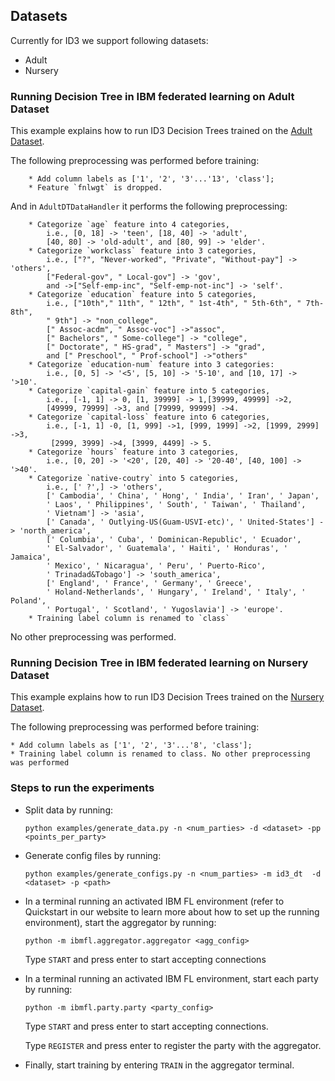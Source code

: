 ## Datasets
Currently for ID3 we support following datasets:
* Adult
* Nursery

### Running Decision Tree in IBM federated learning on Adult Dataset

This example explains how to run ID3 Decision Trees trained on the
[Adult Dataset](https://archive.ics.uci.edu/ml/datasets/Adult).

The following preprocessing was performed before training:
```text
    * Add column labels as ['1', '2', '3'...'13', 'class'];
    * Feature `fnlwgt` is dropped.
```
    
And in `AdultDTDataHandler` it performs the following preprocessing:
  
        * Categorize `age` feature into 4 categories,
            i.e., [0, 18] -> 'teen', [18, 40] -> 'adult',
            [40, 80] -> 'old-adult', and [80, 99] -> 'elder'.
        * Categorize `workclass` feature into 3 categories,
            i.e., ["?", "Never-worked", "Private", "Without-pay"] -> 'others',
            ["Federal-gov", " Local-gov"] -> 'gov',
            and ->["Self-emp-inc", "Self-emp-not-inc"] -> 'self'.
        * Categorize `education` feature into 5 categories,
            i.e., ["10th"," 11th", " 12th", " 1st-4th", " 5th-6th", " 7th-8th",
            " 9th"] -> "non_college",
            [" Assoc-acdm", " Assoc-voc"] ->"assoc",
            [" Bachelors", " Some-college"] -> "college",
            [" Doctorate", " HS-grad", " Masters"] -> "grad",
            and [" Preschool", " Prof-school"] ->"others"
        * Categorize `education-num` feature into 3 categories:
            i.e., [0, 5] -> '<5', [5, 10] -> '5-10', and [10, 17] -> '>10'.
        * Categorize `capital-gain` feature into 5 categories,
            i.e., [-1, 1] -> 0, [1, 39999] -> 1,[39999, 49999] ->2,
            [49999, 79999] ->3, and [79999, 99999] ->4.
        * Categorize `capital-loss` feature into 6 categories,
            i.e., [-1, 1] -0, [1, 999] ->1, [999, 1999] ->2, [1999, 2999] ->3,
             [2999, 3999] ->4, [3999, 4499] -> 5.
        * Categorize `hours` feature into 3 categories,
            i.e., [0, 20] -> '<20', [20, 40] -> '20-40', [40, 100] -> '>40'.
        * Categorize `native-coutry` into 5 categories,
            i.e., [' ?',] -> 'others',
            [' Cambodia', ' China', ' Hong', ' India', ' Iran', ' Japan',
            ' Laos', ' Philippines', ' South', ' Taiwan', ' Thailand',
            ' Vietnam'] -> 'asia',
            [' Canada', ' Outlying-US(Guam-USVI-etc)', ' United-States'] -> 'north_america',
            [' Columbia', ' Cuba', ' Dominican-Republic', ' Ecuador',
            ' El-Salvador', ' Guatemala', ' Haiti', ' Honduras', ' Jamaica',
            ' Mexico', ' Nicaragua', ' Peru', ' Puerto-Rico',
            ' Trinadad&Tobago'] -> 'south_america',
            [' England', ' France', ' Germany', ' Greece',
            ' Holand-Netherlands', ' Hungary', ' Ireland', ' Italy', ' Poland',
            ' Portugal', ' Scotland', ' Yugoslavia'] -> 'europe'.
        * Training label column is renamed to `class`

No other preprocessing was performed.

### Running Decision Tree in IBM federated learning on Nursery Dataset

This example explains how to run ID3 Decision Trees trained on the
[Nursery Dataset](https://archive.ics.uci.edu/ml/machine-learning-databases/nursery/).

The following preprocessing was performed before training:

    * Add column labels as ['1', '2', '3'...'8', 'class'];
    * Training label column is renamed to class. No other preprocessing was performed

### Steps to run the experiments
- Split data by running:

    ```
    python examples/generate_data.py -n <num_parties> -d <dataset> -pp <points_per_party>
    ```
- Generate config files by running:
    ```
    python examples/generate_configs.py -n <num_parties> -m id3_dt  -d <dataset> -p <path>
    ```
- In a terminal running an activated IBM FL environment 
(refer to Quickstart in our website to learn more about how to set up the running environment), start the aggregator by running:
    ```
    python -m ibmfl.aggregator.aggregator <agg_config>
    ```
    Type `START` and press enter to start accepting connections
- In a terminal running an activated IBM FL environment, start each party by running:
    ```
    python -m ibmfl.party.party <party_config>
    ```
    Type `START` and press enter to start accepting connections.
    
    Type  `REGISTER` and press enter to register the party with the aggregator. 
- Finally, start training by entering `TRAIN` in the aggregator terminal.